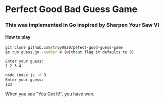 # Perfect Good Bad Guess Game

### This was implemented in Go inspired by Sharpen Your Saw VI

#### How to play

```bash
git clone github.com/troy0820/pefect-good-guess-game
go run guess.go -number 4 (without flag it defaults to 3)

Enter your guess:
1 2 3 4
```

```bash
node index.js -d 3
Enter your guess:
123
```
When you see "You Got It!", you have won.
